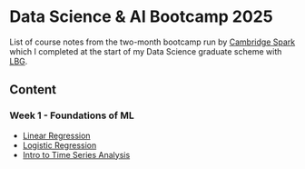 # Data Science & AI Bootcamp 2025

List of course notes from the two-month bootcamp run by [Cambridge Spark](https://www.cambridgespark.com/) which I completed at the start of my Data Science graduate scheme with [LBG](https://www.lloydsbankinggroup.com/).

## Content

### Week 1 - Foundations of ML
- [Linear Regression](./1_foundations_of_ml/Linear%20Regression.md)
- [Logistic Regression](./1_foundations_of_ml/Logistic%20Regression.md)
- [Intro to Time Series Analysis](./1_foundations_of_ml/Intro%20to%20Time%20Series%20Analysis.md)
